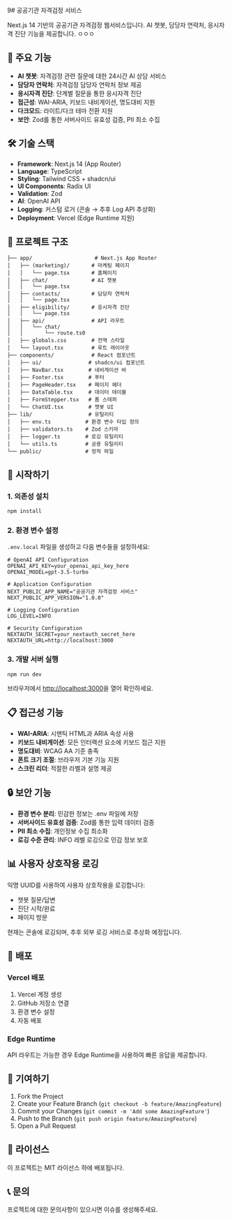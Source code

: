 9# 공공기관 자격검정 서비스

Next.js 14 기반의 공공기관 자격검정 웹서비스입니다. AI 챗봇, 담당자 연락처, 응시자격 진단 기능을 제공합니다. ㅇㅇㅇ

## 🚀 주요 기능

- **AI 챗봇**: 자격검정 관련 질문에 대한 24시간 AI 상담 서비스
- **담당자 연락처**: 자격검정 담당자 연락처 정보 제공
- **응시자격 진단**: 단계별 질문을 통한 응시자격 진단
- **접근성**: WAI-ARIA, 키보드 내비게이션, 명도대비 지원
- **다크모드**: 라이트/다크 테마 전환 지원
- **보안**: Zod를 통한 서버사이드 유효성 검증, PII 최소 수집

## 🛠 기술 스택

- **Framework**: Next.js 14 (App Router)
- **Language**: TypeScript
- **Styling**: Tailwind CSS + shadcn/ui
- **UI Components**: Radix UI
- **Validation**: Zod
- **AI**: OpenAI API
- **Logging**: 커스텀 로거 (콘솔 → 추후 Log API 추상화)
- **Deployment**: Vercel (Edge Runtime 지원)

## 📁 프로젝트 구조

```
├── app/                    # Next.js App Router
│   ├── (marketing)/       # 마케팅 페이지
│   │   └── page.tsx       # 홈페이지
│   ├── chat/              # AI 챗봇
│   │   └── page.tsx
│   ├── contacts/          # 담당자 연락처
│   │   └── page.tsx
│   ├── eligibility/       # 응시자격 진단
│   │   └── page.tsx
│   ├── api/               # API 라우트
│   │   └── chat/
│   │       └── route.ts0
│   ├── globals.css        # 전역 스타일
│   └── layout.tsx         # 루트 레이아웃
├── components/            # React 컴포넌트
│   ├── ui/               # shadcn/ui 컴포넌트
│   ├── NavBar.tsx        # 네비게이션 바
│   ├── Footer.tsx        # 푸터
│   ├── PageHeader.tsx    # 페이지 헤더
│   ├── DataTable.tsx     # 데이터 테이블
│   ├── FormStepper.tsx   # 폼 스테퍼
│   └── ChatUI.tsx        # 챗봇 UI
├── lib/                  # 유틸리티
│   ├── env.ts           # 환경 변수 타입 정의
│   ├── validators.ts    # Zod 스키마
│   ├── logger.ts        # 로깅 유틸리티
│   └── utils.ts         # 공용 유틸리티
└── public/              # 정적 파일
```

## 🚀 시작하기

### 1. 의존성 설치

```bash
npm install
```

### 2. 환경 변수 설정

`.env.local` 파일을 생성하고 다음 변수들을 설정하세요:

```env
# OpenAI API Configuration
OPENAI_API_KEY=your_openai_api_key_here
OPENAI_MODEL=gpt-3.5-turbo

# Application Configuration
NEXT_PUBLIC_APP_NAME="공공기관 자격검정 서비스"
NEXT_PUBLIC_APP_VERSION="1.0.0"

# Logging Configuration
LOG_LEVEL=INFO

# Security Configuration
NEXTAUTH_SECRET=your_nextauth_secret_here
NEXTAUTH_URL=http://localhost:3000
```

### 3. 개발 서버 실행

```bash
npm run dev
```

브라우저에서 [http://localhost:3000](http://localhost:3000)을 열어 확인하세요.

## 📋 접근성 기능

- **WAI-ARIA**: 시맨틱 HTML과 ARIA 속성 사용
- **키보드 내비게이션**: 모든 인터랙션 요소에 키보드 접근 지원
- **명도대비**: WCAG AA 기준 충족
- **폰트 크기 조절**: 브라우저 기본 기능 지원
- **스크린 리더**: 적절한 라벨과 설명 제공

## 🔒 보안 기능

- **환경 변수 분리**: 민감한 정보는 .env 파일에 저장
- **서버사이드 유효성 검증**: Zod를 통한 입력 데이터 검증
- **PII 최소 수집**: 개인정보 수집 최소화
- **로깅 수준 관리**: INFO 레벨 로깅으로 민감 정보 보호

## 📊 사용자 상호작용 로깅

익명 UUID를 사용하여 사용자 상호작용을 로깅합니다:

- 챗봇 질문/답변
- 진단 시작/완료
- 페이지 방문

현재는 콘솔에 로깅되며, 추후 외부 로깅 서비스로 추상화 예정입니다.

## 🚀 배포

### Vercel 배포

1. Vercel 계정 생성
2. GitHub 저장소 연결
3. 환경 변수 설정
4. 자동 배포

### Edge Runtime

API 라우트는 가능한 경우 Edge Runtime을 사용하여 빠른 응답을 제공합니다.

## 🤝 기여하기

1. Fork the Project
2. Create your Feature Branch (`git checkout -b feature/AmazingFeature`)
3. Commit your Changes (`git commit -m 'Add some AmazingFeature'`)
4. Push to the Branch (`git push origin feature/AmazingFeature`)
5. Open a Pull Request

## 📄 라이선스

이 프로젝트는 MIT 라이선스 하에 배포됩니다.

## 📞 문의

프로젝트에 대한 문의사항이 있으시면 이슈를 생성해주세요.




